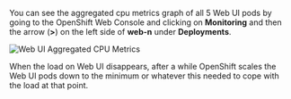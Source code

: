 You can see the aggregated cpu metrics graph of all 5 Web UI pods by going
 to the OpenShift Web Console and clicking on **Monitoring** and then 
 the arrow (**>**) on the left side of **web-n** under **Deployments**.

![Web UI Aggregated CPU Metrics](https://katacoda.com/openshift-roadshow/assets/fault-autoscale-metrics.png)

When the load on Web UI disappears, after a while OpenShift scales the Web UI pods down to the minimum 
or whatever this needed to cope with the load at that point.